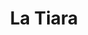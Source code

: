 ---
address: Minderbroedersrui 49
title: La Tiara
city: Antwerpen
zip: '2000'
country: Belgium
lat: 51.221632
lng: 4.405186
phone: 0032495203212
email: info@latiara.be
url: 
---